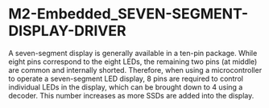 # M2-Embedded_SEVEN-SEGMENT-DISPLAY-DRIVER
A seven-segment display is generally available in a ten-pin package. While eight pins correspond to the eight LEDs, the remaining two pins (at middle) are common and internally shorted. Therefore, when using a microcontroller to operate a seven-segment LED display, 8 pins are required to control individual LEDs in the display, which can be brought down to 4 using a decoder. This number increases as more SSDs are added into the display.

